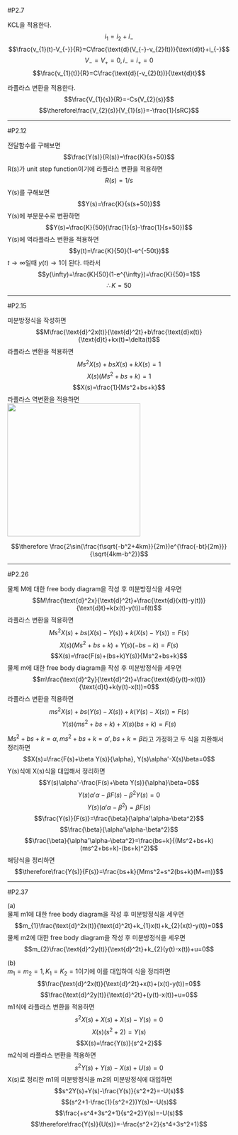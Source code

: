 #P2.7

KCL을 적용한다.
$$i_{1}=i_{2}+i_{-}$$
$$\frac{v_{1}(t)-V_{-}}{R}=C\frac{\text{d}(V_{-}-v_{2}(t))}{\text{d}t}+i_{-}$$
$$V_{-}=V_{+}=0, i_{-}=i_{+}=0$$
$$\frac{v_{1}(t)}{R}=C\frac{\text{d}(-v_{2}(t))}{\text{d}t}$$


라플라스 변환을 적용한다.
$$\frac{V_{1}(s)}{R}=-Cs{V_{2}(s)}$$
$$\therefore\frac{V_{2}(s)}{V_{1}(s)}=-\frac{1}{sRC}$$


---
#P2.12

전달함수를 구해보면
$$\frac{Y(s)}{R(s)}=\frac{K}{s+50}$$
R(s)가 unit step function이기에 라플라스 변환을 적용하면
$$R(s)=1/s$$
Y(s)를 구해보면
$$Y(s)=\frac{K}{s(s+50)}$$
Y(s)에 부분분수로 변환하면
$$Y(s)=\frac{K}{50}(\frac{1}{s}-\frac{1}{s+50})$$
Y(s)에 역라플라스 변환을 적용하면
$$y(t)=\frac{K}{50}(1-e^{-50t})$$
$t\rightarrow\infty$일때 $y(t)\rightarrow1$이 된다. 따라서
$$y(\infty)=\frac{K}{50}(1-e^{\infty})=\frac{K}{50}=1$$
$$\therefore K=50$$


---
#P2.15

미분방정식을 작성하면
$$M\frac{\text{d}^2x(t)}{\text{d}^2t}+b\frac{\text{d}x(t)}{\text{d}t}+kx(t)=\delta(t)$$
라플라스 변환을 적용하면
$$Ms^2X(s)+bsX(s)+kX(s)=1$$
$$X(s)(Ms^2+bs+k)=1$$
$$X(s)=\frac{1}{Ms^2+bs+k}$$
라플라스 역변환을 적용하면  
<img src = "https://drive.google.com/uc?id=1axQftd0zmlrIE4LbvblE-xFJ_EPIzitg" height="300" width="300">

$$\therefore \frac{2\sin(\frac{t\sqrt{-b^2+4km}}{2m})e^{\frac{-bt}{2m}}}{\sqrt{4km-b^2}}$$


---
#P2.26

물체 M에 대한 free body diagram을 작성 후 미분방정식을 세우면
$$M\frac{\text{d}^2x}{\text{d}^2t}+\frac{\text{d}(x(t)-y(t))}{\text{d}t}+k(x(t)-y(t))=f(t)$$
라플라스 변환을 적용하면
$$Ms^2X(s)+bs(X(s)-Y(s))+k(X(s)-Y(s))=F(s)$$
$$X(s)(Ms^2+bs+k)+Y(s)(-bs-k)=F(s)$$
$$X(s)=\frac{F(s)+(bs+k)Y(s)}{Ms^2+bs+k}$$
물체 m에 대한 free body diagram을 작성 후 미분방정식을 세우면
$$m\frac{\text{d}^2y}{\text{d}^2t}+\frac{\text{d}(y(t)-x(t))}{\text{d}t}+k(y(t)-x(t))=0$$
라플라스 변환을 적용하면
$$ms^2X(s)+bs(Y(s)-X(s))+k(Y(s)-X(s))=F(s)$$
$$Y(s)(ms^2+bs+k)+X(s)(bs+k)=F(s)$$

$Ms^2+bs+k=\alpha, ms^2+bs+k=\alpha', bs+k=\beta$라고 가정하고 두 식을 치환해서 정리하면
$$X(s)=\frac{F(s)+\beta Y(s)}{\alpha}, Y(s)\alpha'-X(s)\beta=0$$
Y(s)식에 X(s)식을 대입해서 정리하면
$$Y(s)\alpha'-\frac{F(s)+\beta Y(s)}{\alpha}\beta=0$$
$$Y(s)\alpha'\alpha-\beta F(s)-\beta^2 Y(s)=0$$
$$Y(s)(\alpha'\alpha-\beta^2)=\beta F(s)$$
$$\frac{Y(s)}{F(s)}=\frac{\beta}{\alpha'\alpha-\beta^2}$$
$$\frac{\beta}{\alpha'\alpha-\beta^2}$$
$$\frac{\beta}{\alpha'\alpha-\beta^2}=\frac{bs+k}{(Ms^2+bs+k)(ms^2+bs+k)-(bs+k)^2}$$
해당식을 정리하면
$$\therefore\frac{Y(s)}{F(s)}=\frac{bs+k}{Mms^2+s^2(bs+k)(M+m)}$$


---
#P2.37

(a)  
물체 m1에 대한 free body diagram을 작성 후 미분방정식을 세우면
$$m_{1}\frac{\text{d}^2x(t)}{\text{d}^2t}+k_{1}x(t)+k_{2}(x(t)-y(t))=0$$
물체 m2에 대한 free body diagram을 작성 후 미분방정식을 세우면
$$m_{2}\frac{\text{d}^2y(t)}{\text{d}^2t}+k_{2}(y(t)-x(t))+u=0$$

(b)  
$m_{1}=m_{2}=1, K_{1}=K_{2}=1$이기에 이를 대입하여 식을 정리하면
$$\frac{\text{d}^2x(t)}{\text{d}^2t}+x(t)+(x(t)-y(t))=0$$
$$\frac{\text{d}^2y(t)}{\text{d}^2t}+(y(t)-x(t))+u=0$$
m1식에 라플라스 변환을 적용하면
$$s^2X(s)+X(s)+X(s)-Y(s)=0$$
$$X(s)(s^2+2)=Y(s)$$
$$X(s)=\frac{Y(s)}{s^2+2}$$
m2식에 라플라스 변환을 적용하면
$$s^2Y(s)+Y(s)-X(s)+U(s)=0$$
X(s)로 정리한 m1의 미분방정식을 m2의 미분방정식에 대입하면
$$s^2Y(s)+Y(s)-\frac{Y(s)}{s^2+2}=-U(s)$$
$$(s^2+1-\frac{1}{s^2+2})Y(s)=-U(s)$$
$$\frac{+s^4+3s^2+1}{s^2+2}Y(s)=-U(s)$$
$$\therefore\frac{Y(s)}{U(s)}=-\frac{s^2+2}{s^4+3s^2+1}$$
